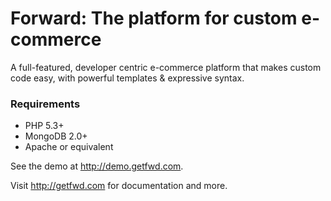 # Forward: The platform for custom e-commerce

A full-featured, developer centric e-commerce platform that makes custom code easy, with powerful templates & expressive syntax.

### Requirements

* PHP 5.3+
* MongoDB 2.0+
* Apache or equivalent

See the demo at <http://demo.getfwd.com>.

Visit <http://getfwd.com> for documentation and more.
